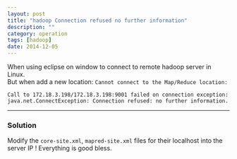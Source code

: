 ```yaml
---
layout: post
title: "hadoop Connection refused no further information"
description: ""
category: operation
tags: [hadoop]
date: 2014-12-05
---
```

When using eclipse on window to connect to remote hadoop server in Linux.  
But when add a new location: `Cannot connect to the Map/Reduce location: `  

    Call to 172.18.3.198/172.18.3.198:9001 failed on connection exception: 
    java.net.ConnectException: Connection refused: no further information.



-----


### Solution
Modify the `core-site.xml`, `mapred-site.xml` files for their localhost into the server IP ! Everything is good bless.

